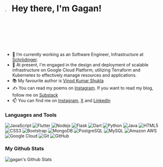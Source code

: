 # <img src="https://raw.githubusercontent.com/aemmadi/aemmadi/master/wave.gif" width="3%"> Hey there, I'm Gagan!

- 🔭 I’m currently working as an Software Engineer, Infrastructure at [Schrödinger](https://schrodinger.com).
- 🌱 At present, I'm engaged in the design and deployment of scalable infrastructure on Google Cloud Platform, utilizing Terraform and Kubernetes to effectively manage resources and applications.
- 📚 My favourite author is [Vinod Kumar Shukla](https://hindwi.org/poets/vinod-kumar-shukla)
- ✍️ You can read my poems on [Instagram](https://www.instagram.com/stories/highlights/18021263095827297). If you want to read my blog, follow me on [Substack](https://gagantalreja.substack.com/)
- 📫 You can find me on [Instagram](https://www.instagram.com/gagantalreja/), [X](https://twitter.com/gagan_talreja) and [LinkedIn](https://www.linkedin.com/in/gagantalreja/)

### Languages and Tools

![JavaScript](https://img.shields.io/badge/-JavaScript-black?style=flat-square&logo=javascript)
![Flutter](https://img.shields.io/badge/-Flutter-blue?style=flat-square&logo=flutter)
![Nodejs](https://img.shields.io/badge/-Nodejs-black?style=flat-square&logo=Node.js)
![Flask](https://img.shields.io/badge/-Flask-blue?style=flat-square&logo=flask)
![Dart](https://img.shields.io/badge/-Dart-blue?style=flat-square&logo=dart)
![Python](https://img.shields.io/badge/-Python-black?style=flat-square&logo=Python)
![Java](https://img.shields.io/badge/-java-E34A86?style=flat-square&logo=java)
![HTML5](https://img.shields.io/badge/-HTML5-E34F26?style=flat-square&logo=html5&logoColor=white)
![CSS3](https://img.shields.io/badge/-CSS3-1572B6?style=flat-square&logo=css3)
![Bootstrap](https://img.shields.io/badge/-Bootstrap-563D7C?style=flat-square&logo=bootstrap)
![MongoDB](https://img.shields.io/badge/-MongoDB-black?style=flat-square&logo=mongodb)
![PostgreSQL](https://img.shields.io/badge/-PostgreSQL-336791?style=flat-square&logo=postgresql)
![MySQL](https://img.shields.io/badge/-MySQL-black?style=flat-square&logo=mysql)
![Amazon AWS](https://img.shields.io/badge/Amazon%20AWS-232F3E?style=flat-square&logo=amazon-aws)
![Google Cloud](https://img.shields.io/badge/Google%20Cloud-black?style=flat-square&logo=google-cloud)
![Git](https://img.shields.io/badge/-Git-black?style=flat-square&logo=git)
![GitHub](https://img.shields.io/badge/-GitHub-181717?style=flat-square&logo=github)

### My Github Stats

<p align = "center">
  <img align="left" alt="gagan's Github Stats" src="https://github-readme-stats.vercel.app/api?username=gagantalreja&theme=tokyonight&show_icons=true&hide_border=true&count_private=true" />
</p>


